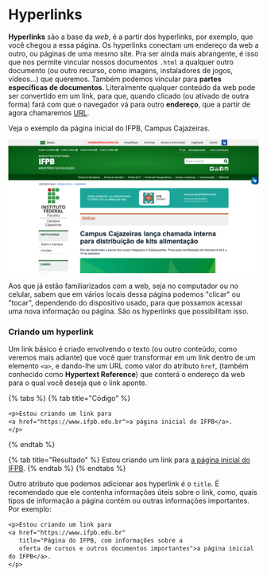 # Hyperlinks

**Hyperlinks** são a base da _web_, é a partir dos hyperlinks, por exemplo, que você chegou a essa página. Os hyperlinks conectam um endereço da web a outro, ou páginas de uma mesmo site. Pra ser ainda mais abrangente, é isso que nos permite vincular nossos documentos `.html` a qualquer outro documento (ou outro recurso, como imagens, instaladores de jogos, vídeos...) que queremos. Também podemos vincular para **partes específicas de documentos**. Literalmente qualquer conteúdo da web pode ser convertido em um link, para que, quando clicado (ou ativado de outra forma) fará com que o navegador vá para outro **endereço**, que a partir de agora chamaremos [URL](urls.md).

Veja o exemplo da página inicial do IFPB, Campus Cajazeiras.

![Página inicial do IFPB - Campus Cajazeiras. Screenshot tirada no dia 07/09/2020](<../.gitbook/assets/image (6).png>)

Aos que já estão familiarizados com a web, seja no computador ou no celular, sabem que em vários locais dessa página podemos "clicar" ou "tocar", dependendo do dispositivo usado, para que possamos acessar uma nova informação ou página. São os hyperlinks que possibilitam isso.

### Criando um hyperlink

Um link básico é criado envolvendo o texto (ou outro conteúdo, como veremos mais adiante) que você quer transformar em um link dentro de um elemento `<a>`, e dando-lhe um URL como valor do atributo `href`, (também conhecido como **Hypertext Reference**) que conterá o endereço da web para o qual você deseja que o link aponte.

{% tabs %}
{% tab title="Código" %}
```markup
<p>Estou criando um link para
<a href="https://www.ifpb.edu.br">a página inicial do IFPB</a>.
</p>
```
{% endtab %}

{% tab title="Resultado" %}
Estou criando um link para [a página inicial do IFPB](https://ifpb.edu.br).
{% endtab %}
{% endtabs %}

Outro atributo que podemos adicionar aos hyperlink é o `title`. É recomendado que ele contenha informações úteis sobre o link, como, quais tipos de informação a página contém ou outras informações importantes. Por exemplo:

```markup
<p>Estou criando um link para
<a href="https://www.ifpb.edu.br"
   title="Página do IFPB, com informações sobre a 
   oferta de cursos e outros documentos importantes">a página inicial do IFPB</a>.
</p>
```

###
